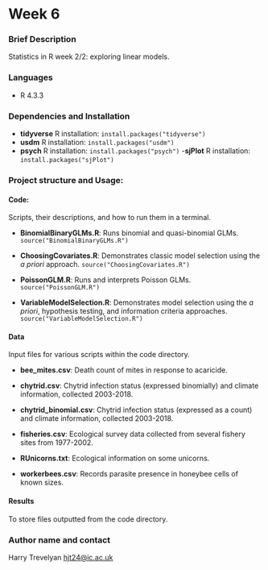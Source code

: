 # Week 6

### Brief Description
Statistics in R week 2/2: exploring linear models.

### Languages
- R 4.3.3

### Dependencies and Installation

- **tidyverse**
R installation:
`install.packages("tidyverse")`
- **usdm**
R installation:
`install.packages("usdm")`
- **psych**
R installation:
`install.packages("psych")`
-**sjPlot**
R installation:
`install.packages("sjPlot")`
  
### Project structure and Usage:

#### Code:  
Scripts, their descriptions, and how to run them in a terminal.

- **BinomialBinaryGLMs.R**:  Runs binomial and quasi-binomial GLMs.
  `source("BinomialBinaryGLMs.R")`

- **ChoosingCovariates.R**: Demonstrates classic model selection using the *a priori* approach.
  `source("ChoosingCovariates.R")`

- **PoissonGLM.R**: Runs and interprets Poisson GLMs.
  `source("PoissonGLM.R")`

- **VariableModelSelection.R**: Demonstrates model selection using the *a priori*, hypothesis testing, and information criteria approaches.
  `source("VariableModelSelection.R")`

#### Data
Input files for various scripts within the code directory.

- **bee_mites.csv**: Death count of mites in response to acaricide.

- **chytrid.csv**: Chytrid infection status (expressed binomially) and climate information, collected 2003-2018.

- **chytrid_binomial.csv**: Chytrid infection status (expressed as a count) and climate information, collected 2003-2018.

- **fisheries.csv**: Ecological survey data collected from several fishery sites from 1977-2002.

- **RUnicorns.txt**: Ecological information on some unicorns.

- **workerbees.csv**: Records parasite presence in honeybee cells of known sizes. 

#### Results
To store files outputted from the code directory.

### Author name and contact
Harry Trevelyan
hjt24@ic.ac.uk

